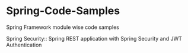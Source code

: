 # Spring-Code-Samples
Spring Framework module wise code samples

Spring Security::
Spring REST application with Spring Security and JWT Authentication

